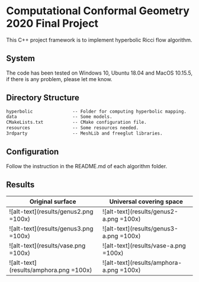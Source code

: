 # Computational Conformal Geometry 2020 Final Project

This C++ project framework is to implement hyperbolic Ricci flow algorithm.

## System

The code has been tested on Windows 10, Ubuntu 18.04 and MacOS 10.15.5, if there is any problem, please let me know.

## Directory Structure

``` txt
hyperbolic               -- Folder for computing hyperbolic mapping. 
data                     -- Some models.
CMakeLists.txt           -- CMake configuration file.
resources                -- Some resources needed.
3rdparty                 -- MeshLib and freeglut libraries.
```

## Configuration

Follow the instruction in the README.md of each algorithm folder.

## Results

| Original surface | Universal covering space |
| ---------------- | ------------------------ |
| ![alt-text](results/genus2.png =100x)  | ![alt-text](results/genus2-a.png =100x)  |
| ![alt-text](results/genus3.png =100x)  | ![alt-text](results/genus3-a.png =100x)  |
| ![alt-text](results/vase.png =100x)    | ![alt-text](results/vase-a.png =100x)    |
| ![alt-text](results/amphora.png =100x) | ![alt-text](results/amphora-a.png =100x) |
